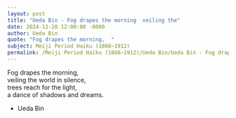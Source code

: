 ```yaml
---
layout: post
title: "Ueda Bin - Fog drapes the morning  veiling the"
date: 2024-12-28 12:00:00 -0000
author: Ueda Bin
quote: "Fog drapes the morning,  "
subject: Meiji Period Haiku (1868–1912)
permalink: /Meiji Period Haiku (1868–1912)/Ueda Bin/Ueda Bin - Fog drapes the morning  veiling the
---
```


Fog drapes the morning,  
veiling the world in silence,  
trees reach for the light,  
a dance of shadows and dreams.

- Ueda Bin
